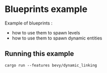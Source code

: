 
# Blueprints example

Example of blueprints :
- how to use them to spawn levels
- how to use them to spawn dynamic entities



## Running this example

```
cargo run --features bevy/dynamic_linking
```
